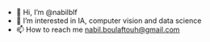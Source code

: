 - 👋 Hi, I’m @nabilblf
- 👀 I’m interested in IA, computer vision and data science
- 📫 How to reach me nabil.boulaftouh@gmail.com

<!---
nabilblf/nabilblf is a ✨ special ✨ repository because its `README.md` (this file) appears on your GitHub profile.
You can click the Preview link to take a look at your changes.
--->
